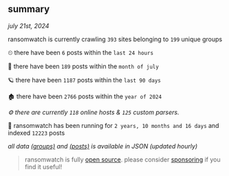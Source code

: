 
## summary
_july 21st, 2024_

ransomwatch is currently crawling `393` sites belonging to `199` unique groups

⏲ there have been `6` posts within the `last 24 hours`

🦈 there have been `189` posts within the `month of july`

🪐 there have been `1187` posts within the `last 90 days`

🏚 there have been `2766` posts within the `year of 2024`

_⚙️ there are currently `118` online hosts & `125` custom parsers._

🦕 ransomwatch has been running for `2 years, 10 months and 16 days` and indexed `12223` posts

_all data  [(groups)](http://ransomwhat.telemetry.ltd/groups) and [(posts)](http://ransomwhat.telemetry.ltd/posts) is available in JSON (updated hourly)_

> ransomwatch is fully [open source](https://github.com/joshhighet/ransomwatch#ransomwatch--). please consider [sponsoring](https://github.com/sponsors/joshhighet) if you find it useful!
